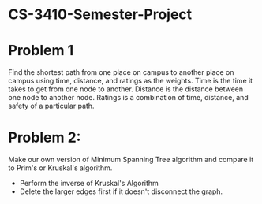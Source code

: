 # CS-3410-Semester-Project
# Problem 1
Find the shortest path from one place on campus to another place on campus using time, distance, and ratings as the weights.
Time is the time it takes to get from one node to another.
Distance is the distance between one node to another node.
Ratings is a combination of time, distance, and safety of a particular path.

# Problem 2:
Make our own version of Minimum Spanning Tree algorithm and compare it to Prim's or Kruskal's algorithm.
* Perform the inverse of Kruskal's Algorithm
* Delete the larger edges first if it doesn't disconnect the graph.

